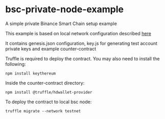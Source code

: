 # bsc-private-node-example
A simple private Binance Smart Chain setup example

This example is based on local network configuration described [here](https://docs.binance.org/smart-chain/developer/deploy/local.html)

It contains genesis.json configuration, key.js for generating test account private keys and example counter-contract

Truffle is required to deploy the contract. You may also need to install the following:

`npm install keythereum`

Inside the counter-contract directory:

`npm install @truffle/hdwallet-provider`

To deploy the contract to local bsc node:

`truffle migrate --network testnet`

